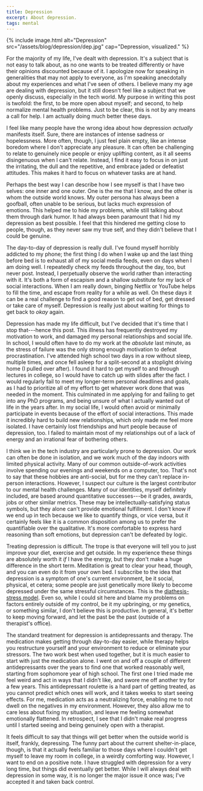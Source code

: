 ```yaml
---
title: Depression
excerpt: About depression.
tags: mental
---
```


{% include image.html alt="Depression" src="/assets/blog/depression/dep.jpg" cap="Depression, visualized." %}

For the majority of my life, I've dealt with depression.
It's a subject that is not easy to talk about, as no one wants to be treated differently or have their opinions discounted because of it.
I apologize now for speaking in generalities that may not apply to everyone, as I'm speaking anecdotally about my experiences and what I've seen of others.
I believe many my age are dealing with depression, but it still doesn't feel like a subject that we openly discuss, especially in the tech world.
My purpose in writing this post is twofold: the first, to be more open about myself; and second, to help normalize mental health problems.
Just to be clear, this is not by any means a call for help.
I am actually doing much better these days.

I feel like many people have the wrong idea about how depression *actually* manifests itself.
Sure, there are instances of intense sadness or hopelessness.
More often, though, I just feel plain empty, like an intense boredom where I don't appreciate any pleasure.
It can often be challenging to relate to genuinely nice people or enjoy uplifting content, as it all seems disingenuous when I can't relate.
Instead, I find it easy to focus in on just the irritating, the dull and the repetitive, and embrace jaded or defeatist attitudes.
This makes it hard to focus on whatever tasks are at hand.

Perhaps the best way I can describe how I see myself is that I have two selves: one inner and one outer.
One is the me that I know, and the other is whom the outside world knows.
My outer persona has always been a goofball, often unable to be serious, but lacks much expression of emotions.
This helped me to hide my problems, while still talking about them through dark humor.
It had always been paramount that I hid my depression as best possible.
I feel that this hindered me getting close to people, though, as they never saw my true self, and they didn't believe that I could be genuine.

The day-to-day of depression is really dull.
I've found myself horribly addicted to my phone; the first thing I do when I wake up and the last thing before bed is to exhaust all of my social media feeds, even on days when I am doing well.
I repeatedly check my feeds throughout the day, too, but never post.
Instead, I perpetually observe the world rather than interacting with it.
It's both a form of escapism and a shallow substitute for my lack of social interactions.
When I am really down, binging Netflix or YouTube helps to fill the time, and escape from reality for a while as well.
On these days it can be a real challenge to find a good reason to get out of bed, get dressed or take care of myself.
Depression is really just about waiting for things to get back to *okay* again.

Depression has made my life difficult, but I've decided that it's time that I stop that---hence this post.
This illness has frequently destroyed my motivation to work, and damaged my personal relationships and social life.
In school, I would often have to do my work at the *absolute* last minute, as the stress of failure was the only strong enough motivation to defeat procrastination.
I've attended high school two days in a row without sleep, multiple times, and once fell asleep for a split-second at a stoplight driving home (I pulled over after).
I found it hard to get myself to and through lectures in college, so I would have to catch up with slides after the fact.
I would regularly fail to meet my longer-term personal deadlines and goals, as I had to prioritize all of my effort to get whatever work done that was needed in the moment.
This culminated in me applying for and failing to get into any PhD programs, and being unsure of what I actually wanted out of life in the years after.
In my social life, I would often avoid or minimally participate in events because of the effort of social interactions.
This made it incredibly hard to build new relationships, which only made me feel more isolated.
I have certainly lost friendships and hurt people because of depression, too.
I failed to maintain most of my relationships out of a lack of energy and an irrational fear of bothering others.

I think we in the tech industry are particularly prone to depression.
Our work can often be done in isolation, and we work much of the day indoors with limited physical activity.
Many of our common outside-of-work activities involve spending our evenings and weekends on a computer, too.
That's not to say that these hobbies are anti-social, but for me they can't replace in-person interactions.
However, I suspect our culture is the largest contributor to our mental health challenges.
Many of our identities, myself definitely included, are based around quantitative successes---be it grades, awards, jobs or other similar metrics.
These may be intellectually-satisfying status symbols, but they alone can't provide emotional fulfillment.
I don't know if we end up in tech because we like to quantify things, or vice versa, but it certainly feels like it is a common disposition among us to prefer the quantifiable over the qualitative.
It's more comfortable to express hard reasoning than soft emotions, but depression can't be defeated by logic.

Treating depression is difficult.
The trope is that everyone will tell you to just improve your diet, exercise and get outside.
In my experience these things are absolutely worth it *if* I have the energy, but they don't make a huge difference in the short term.
Meditation is great to clear your head, though, and you can even do it from your own bed.
I subscribe to the idea that depression is a symptom of one's current environment, be it social, physical, et cetera; some people are just genetically more likely to become depressed under the same stressful circumstances.
This is the [diathesis-stress model](https://en.wikipedia.org/wiki/Diathesis%E2%80%93stress_model).
Even so, while I could sit here and blame my problems on factors entirely outside of my control, be it my upbringing, or my genetics, or something similar, I don't believe this is productive.
In general, it's better to keep moving forward, and let the past be the past (outside of a therapist's office).

The standard treatment for depression is antidepressants and therapy.
The medication makes getting through day-to-day easier, while therapy helps you restructure yourself and your environment to reduce or eliminate your stressors.
The two work best when used together, but it is much easier to start with just the medication alone.
I went on and off a couple of different antidepressants over the years to find one that worked reasonably well, starting from sophomore year of high school.
The first one I tried made me feel weird and act in ways that I didn't like, and swore me off another try for a few years.
This antidepressant roulette is a hard part of getting treated, as you cannot predict which ones will work, and it takes weeks to start seeing effects.
For me, medication acts as a neutralizing force, enabling me to not dwell on the negatives in my environment.
However, they also allow me to care less about fixing my situation, and leave me feeling somewhat emotionally flattened.
In retrospect, I see that I didn't make real progress until I started seeing and being genuinely open with a therapist.

It feels difficult to say that things will get better when the outside world is itself, frankly, depressing.
The funny part about the current shelter-in-place, though, is that it actually feels familiar to those days where I couldn't get myself to leave my room in college, in a weirdly comforting way.
However, I want to end on a positive note.
I have struggled with depression for a very long time, but things did eventually get better.
While I will always deal with depression in some way, it is no longer the major issue it once was; I've accepted it and taken back control.
